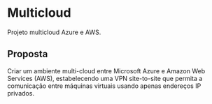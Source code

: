 # Multicloud
Projeto multicloud Azure e AWS. 

## Proposta 
Criar um ambiente multi-cloud entre Microsoft Azure e Amazon Web Services (AWS), estabelecendo uma VPN site-to-site que permita a comunicação entre máquinas virtuais usando apenas endereços IP privados. 
